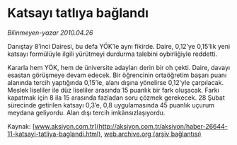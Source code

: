 # Katsayı tatlıya bağlandı

*Bilinmeyen-yazar 2010.04.26*

<font class="agenda2NewsSpot">
 Danıştay 8’inci Dairesi, bu defa YÖK’le aynı fikirde. Daire, 0,12’ye 0,15’lik yeni katsayı formülüyle ilgili yürütmeyi durdurma talebini oybirliğiyle reddetti.
</font>
<font class="newsDetail">
 <p class="MsoNormal">
  Kararla hem YÖK, hem de üniversite adayları derin bir oh çekti. Daire, davayı esastan görüşmeye devam edecek. Bir öğrencinin ortaöğretim başarı puanı alanında tercih yaptığında 0,15’le, alanı dışına yönelirse 0,12’yle çarpılacak. Meslek liseliler ile düz liseliler arasında 15 puanlık bir fark oluşacak. Farkı kapatmak için 8 ila 15 arasında fazladan soru çözmek gerekecek. 28 Şubat sürecinde getirilen katsayı 0,3’e, 0,8 uygulamasında 45 puanlık uçurum meydana geliyordu. Alan dışı tercih imkânsızlaşıyordu.
 </p>
 <p class="MsoNormal">
  <p>
  </p>
 </p>
</font>

Kaynak: [www.aksiyon.com.tr](http://aksiyon.com.tr/aksiyon/haber-26644-11-katsayi-tatliya-baglandi.html), [web.archive.org (arşiv bağlantısı)](http://web.archive.org/web/20101120061913/http://aksiyon.com.tr/aksiyon/haber-26644-11-katsayi-tatliya-baglandi.html)
